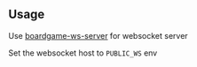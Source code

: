 ## Usage

Use [boardgame-ws-server](https://github.com/Tksi/boardgame-ws-server/tree/5655256277bfd0d1d7e77505320a675580a705bf) for websocket server

Set the websocket host to `PUBLIC_WS` env
